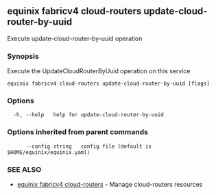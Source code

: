 ## equinix fabricv4 cloud-routers update-cloud-router-by-uuid

Execute update-cloud-router-by-uuid operation

### Synopsis

Execute the UpdateCloudRouterByUuid operation on this service

```
equinix fabricv4 cloud-routers update-cloud-router-by-uuid [flags]
```

### Options

```
  -h, --help   help for update-cloud-router-by-uuid
```

### Options inherited from parent commands

```
      --config string   config file (default is $HOME/equinix/equinix.yaml)
```

### SEE ALSO

* [equinix fabricv4 cloud-routers](equinix_fabricv4_cloud-routers.md)	 - Manage cloud-routers resources

